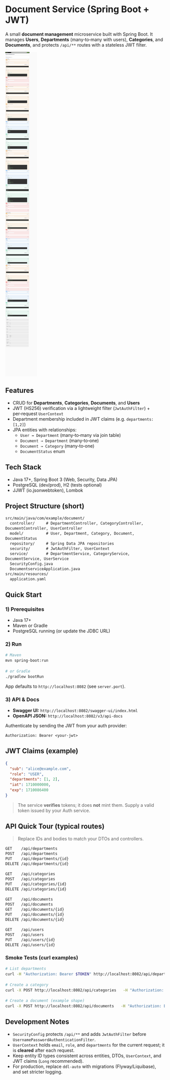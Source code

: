 # Document Service (Spring Boot + JWT)

A small **document management** microservice built with Spring Boot. It manages **Users**, **Departments** (many‑to‑many with users), **Categories**, and **Documents**, and protects `/api/**` routes with a stateless JWT filter.

![Swagger UI](swagger.png)

## Features
- CRUD for **Departments**, **Categories**, **Documents**, and **Users**
- JWT (HS256) verification via a lightweight filter (`JwtAuthFilter`) + per‑request `UserContext`
- Department membership included in JWT claims (e.g. `departments: [1,2]`)
- JPA entities with relationships:
  - `User ↔ Department` (many‑to‑many via join table)
  - `Document → Department` (many‑to‑one)
  - `Document → Category` (many‑to‑one)
  - `DocumentStatus` enum

## Tech Stack
- Java 17+, Spring Boot 3 (Web, Security, Data JPA)
- PostgreSQL (dev/prod), H2 (tests optional)
- JJWT (io.jsonwebtoken), Lombok

## Project Structure (short)
```
src/main/java/com/example/document/
  controller/     # DepartmentController, CategoryController, DocumentController, UserController
  model/          # User, Department, Category, Document, DocumentStatus
  repository/     # Spring Data JPA repositories
  security/       # JwtAuthFilter, UserContext
  service/        # DepartmentService, CategoryService, DocumentService, UserService
  SecurityConfig.java
  DocumentserviceApplication.java
src/main/resources/
  application.yaml

```

## Quick Start

### 1) Prerequisites
- Java 17+
- Maven or Gradle
- PostgreSQL running (or update the JDBC URL)


### 2) Run
```bash
# Maven
mvn spring-boot:run

# or Gradle
./gradlew bootRun
```
App defaults to `http://localhost:8082` (see `server.port`).

### 3) API & Docs
- **Swagger UI:** `http://localhost:8082/swagger-ui/index.html`
- **OpenAPI JSON:** `http://localhost:8082/v3/api-docs`

Authenticate by sending the JWT from your auth provider:
```
Authorization: Bearer <your-jwt>
```

## JWT Claims (example)
```json
{
  "sub": "alice@example.com",
  "role": "USER",
  "departments": [1, 2],
  "iat": 1710000000,
  "exp": 1710086400
}
```
> The service **verifies** tokens; it does **not** mint them. Supply a valid token issued by your Auth service.

## API Quick Tour (typical routes)
> Replace IDs and bodies to match your DTOs and controllers.
```
GET    /api/departments
POST   /api/departments
PUT    /api/departments/{id}
DELETE /api/departments/{id}

GET    /api/categories
POST   /api/categories
PUT    /api/categories/{id}
DELETE /api/categories/{id}

GET    /api/documents
POST   /api/documents
GET    /api/documents/{id}
PUT    /api/documents/{id}
DELETE /api/documents/{id}

GET    /api/users
POST   /api/users
PUT    /api/users/{id}
DELETE /api/users/{id}
```

### Smoke Tests (curl examples)
```bash
# List departments
curl -H "Authorization: Bearer $TOKEN" http://localhost:8082/api/departments

# Create a category
curl -X POST http://localhost:8082/api/categories   -H "Authorization: Bearer $TOKEN" -H "Content-Type: application/json"   -d '{"name":"Policies"}'

# Create a document (example shape)
curl -X POST http://localhost:8082/api/documents   -H "Authorization: Bearer $TOKEN" -H "Content-Type: application/json"   -d '{"title":"HR Policy v1","description":"...","departmentId":1,"categoryId":1,"fileUrl":"https://...","status":"DRAFT"}'
```

## Development Notes
- `SecurityConfig` protects `/api/**` and adds `JwtAuthFilter` before `UsernamePasswordAuthenticationFilter`.
- `UserContext` holds `email`, `role`, and `departments` for the current request; it is **cleared** after each request.
- Keep entity ID types consistent across entities, DTOs, `UserContext`, and JWT claims (`Long` recommended).
- For production, replace `ddl-auto` with migrations (Flyway/Liquibase), and set stricter logging.

